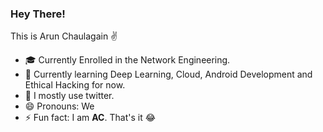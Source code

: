 ### Hey There! 

This is Arun Chaulagain ✌



- 🎓 Currently Enrolled in the Network Engineering. 
- 🧾 Currently learning Deep Learning, Cloud, Android Development and Ethical Hacking for now. 
- 👋 I mostly use twitter. 
- 😄 Pronouns: We
- ⚡ Fun fact: I am **AC**. That's it 😂

